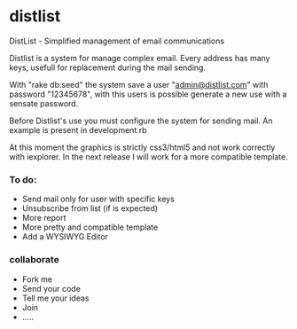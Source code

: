 distlist
========

DistList - Simplified management of email communications

Distlist is a system for manage complex email.  Every address has many keys, usefull for replacement during the mail sending.

With "rake db:seed" the system save a user "admin@distlist.com" with password "12345678", with this users is possible generate a 
new use with a sensate password.

Before Distlist's use you must configure the system for sending mail. An example is present in development.rb

At this moment the graphics is strictly css3/html5 and not work correctly with iexplorer. In the next release I will work for  a more compatible template.

### To do:

* Send mail only for user with specific keys
* Unsubscribe from list (if is expected)
* More report
* More pretty and compatible template
* Add a WYSIWYG Editor

### collaborate

* Fork me
* Send your code
* Tell me your ideas
* Join
* .....
